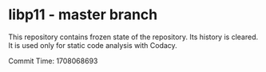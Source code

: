# libp11 - master branch

This repository contains frozen state of the repository.
Its history is cleared. It is used only for static code
analysis with Codacy.

Commit Time: 1708068693
